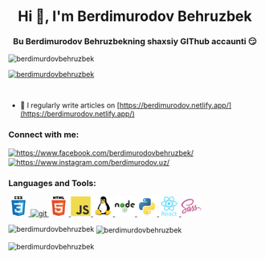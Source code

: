 <h1 align="center">Hi 👋, I'm Berdimurodov Behruzbek</h1>
<h3 align="center">Bu Berdimurodov Behruzbekning shaxsiy GIThub accaunti 😏</h3>

<p align="left"> <img src="https://komarev.com/ghpvc/?username=berdimurdovbehruzbek&label=Profile%20views&color=0e75b6&style=flat" alt="berdimurdovbehruzbek" /> </p>

<p align="left"> <a href="https://github.com/ryo-ma/github-profile-trophy"><img src="https://github-profile-trophy.vercel.app/?username=berdimurdovbehruzbek" alt="berdimurdovbehruzbek" /></a> </p>

<p align="left"> <a href="https://twitter.com/" target="blank"><img src="https://img.shields.io/twitter/follow/?logo=twitter&style=for-the-badge" alt="" /></a> </p>

- 📝 I regularly write articles on [https://berdimurodov.netlify.app/](https://berdimurodov.netlify.app/)

<h3 align="left">Connect with me:</h3>
<p align="left">
<a href="https://fb.com/https://www.facebook.com/berdimurodovbehruzbek/" target="blank"><img align="center" src="https://raw.githubusercontent.com/rahuldkjain/github-profile-readme-generator/master/src/images/icons/Social/facebook.svg" alt="https://www.facebook.com/berdimurodovbehruzbek/" height="30" width="40" /></a>
<a href="https://instagram.com/https://www.instagram.com/berdimurodov.uz/" target="blank"><img align="center" src="https://raw.githubusercontent.com/rahuldkjain/github-profile-readme-generator/master/src/images/icons/Social/instagram.svg" alt="https://www.instagram.com/berdimurodov.uz/" height="30" width="40" /></a>
</p>

<h3 align="left">Languages and Tools:</h3>
<p align="left"> <a href="https://www.w3schools.com/css/" target="_blank" rel="noreferrer"> <img src="https://raw.githubusercontent.com/devicons/devicon/master/icons/css3/css3-original-wordmark.svg" alt="css3" width="40" height="40"/> </a> <a href="https://git-scm.com/" target="_blank" rel="noreferrer"> <img src="https://www.vectorlogo.zone/logos/git-scm/git-scm-icon.svg" alt="git" width="40" height="40"/> </a> <a href="https://www.w3.org/html/" target="_blank" rel="noreferrer"> <img src="https://raw.githubusercontent.com/devicons/devicon/master/icons/html5/html5-original-wordmark.svg" alt="html5" width="40" height="40"/> </a> <a href="https://developer.mozilla.org/en-US/docs/Web/JavaScript" target="_blank" rel="noreferrer"> <img src="https://raw.githubusercontent.com/devicons/devicon/master/icons/javascript/javascript-original.svg" alt="javascript" width="40" height="40"/> </a> <a href="https://www.linux.org/" target="_blank" rel="noreferrer"> <img src="https://raw.githubusercontent.com/devicons/devicon/master/icons/linux/linux-original.svg" alt="linux" width="40" height="40"/> </a> <a href="https://nodejs.org" target="_blank" rel="noreferrer"> <img src="https://raw.githubusercontent.com/devicons/devicon/master/icons/nodejs/nodejs-original-wordmark.svg" alt="nodejs" width="40" height="40"/> </a> <a href="https://www.python.org" target="_blank" rel="noreferrer"> <img src="https://raw.githubusercontent.com/devicons/devicon/master/icons/python/python-original.svg" alt="python" width="40" height="40"/> </a> <a href="https://reactjs.org/" target="_blank" rel="noreferrer"> <img src="https://raw.githubusercontent.com/devicons/devicon/master/icons/react/react-original-wordmark.svg" alt="react" width="40" height="40"/> </a> <a href="https://sass-lang.com" target="_blank" rel="noreferrer"> <img src="https://raw.githubusercontent.com/devicons/devicon/master/icons/sass/sass-original.svg" alt="sass" width="40" height="40"/> </a> </p>

<p><img align="left" src="https://github-readme-stats.vercel.app/api/top-langs?username=berdimurdovbehruzbek&show_icons=true&locale=en&layout=compact" alt="berdimurdovbehruzbek" /></p>

<p>&nbsp;<img align="center" src="https://github-readme-stats.vercel.app/api?username=berdimurdovbehruzbek&show_icons=true&locale=en" alt="berdimurdovbehruzbek" /></p>

<p><img align="center" src="https://github-readme-streak-stats.herokuapp.com/?user=berdimurdovbehruzbek&" alt="berdimurdovbehruzbek" /></p>
